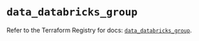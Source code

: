 # `data_databricks_group`

Refer to the Terraform Registry for docs: [`data_databricks_group`](https://registry.terraform.io/providers/databricks/databricks/1.55.0/docs/data-sources/group).
